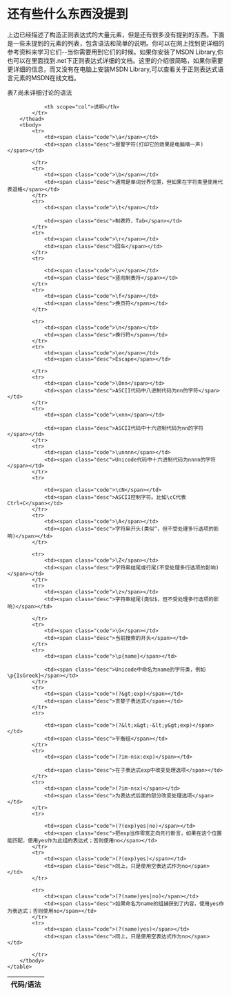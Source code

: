 # 还有些什么东西没提到

上边已经描述了构造正则表达式的大量元素，但是还有很多没有提到的东西。下面是一些未提到的元素的列表，包含语法和简单的说明。你可以在网上找到更详细的参考资料来学习它们--当你需要用到它们的时候。如果你安装了MSDN Library,你也可以在里面找到.net下正则表达式详细的文档。这里的介绍很简略，如果你需要更详细的信息，而又没有在电脑上安装MSDN Library,可以查看关于正则表达式语言元素的MSDN在线文档。


表7.尚未详细讨论的语法

<table cellspacing="0">
        <thead>
            <tr>
                <th scope="col">代码/语法</th>

                <th scope="col">说明</th>
            </tr>
        </thead>
        <tbody>
            <tr>
                <td><span class="code">\a</span></td>
                <td><span class="desc">报警字符(打印它的效果是电脑嘀一声)</span></td>

            </tr>
            <tr>
                <td><span class="code">\b</span></td>
                <td><span class="desc">通常是单词分界位置，但如果在字符类里使用代表退格</span></td>
            </tr>
            <tr>
                <td><span class="code">\t</span></td>

                <td><span class="desc">制表符，Tab</span></td>
            </tr>
            <tr>
                <td><span class="code">\r</span></td>
                <td><span class="desc">回车</span></td>
            </tr>
            <tr>

                <td><span class="code">\v</span></td>
                <td><span class="desc">竖向制表符</span></td>
            </tr>
            <tr>
                <td><span class="code">\f</span></td>
                <td><span class="desc">换页符</span></td>
            </tr>

            <tr>
                <td><span class="code">\n</span></td>
                <td><span class="desc">换行符</span></td>
            </tr>
            <tr>
                <td><span class="code">\e</span></td>
                <td><span class="desc">Escape</span></td>

            </tr>
            <tr>
                <td><span class="code">\0nn</span></td>
                <td><span class="desc">ASCII代码中八进制代码为nn的字符</span></td>
            </tr>
            <tr>
                <td><span class="code">\xnn</span></td>

                <td><span class="desc">ASCII代码中十六进制代码为nn的字符</span></td>
            </tr>
            <tr>
                <td><span class="code">\unnnn</span></td>
                <td><span class="desc">Unicode代码中十六进制代码为nnnn的字符</span></td>
            </tr>
            <tr>

                <td><span class="code">\cN</span></td>
                <td><span class="desc">ASCII控制字符。比如\cC代表Ctrl+C</span></td>
            </tr>
            <tr>
                <td><span class="code">\A</span></td>
                <td><span class="desc">字符串开头(类似^，但不受处理多行选项的影响)</span></td>
            </tr>

            <tr>
                <td><span class="code">\Z</span></td>
                <td><span class="desc">字符串结尾或行尾(不受处理多行选项的影响)</span></td>
            </tr>
            <tr>
                <td><span class="code">\z</span></td>
                <td><span class="desc">字符串结尾(类似$，但不受处理多行选项的影响)</span></td>

            </tr>
            <tr>
                <td><span class="code">\G</span></td>
                <td><span class="desc">当前搜索的开头</span></td>
            </tr>
            <tr>
                <td><span class="code">\p{name}</span></td>

                <td><span class="desc">Unicode中命名为name的字符类，例如\p{IsGreek}</span></td>
            </tr>
            <tr>
                <td><span class="code">(?&gt;exp)</span></td>
                <td><span class="desc">贪婪子表达式</span></td>
            </tr>
            <tr>

                <td><span class="code">(?&lt;x&gt;-&lt;y&gt;exp)</span></td>
                <td><span class="desc">平衡组</span></td>
            </tr>
            <tr>
                <td><span class="code">(?im-nsx:exp)</span></td>

                <td><span class="desc">在子表达式exp中改变处理选项</span></td>
            </tr>
            <tr>
                <td><span class="code">(?im-nsx)</span></td>
                <td><span class="desc">为表达式后面的部分改变处理选项</span></td>
            </tr>
            <tr>

                <td><span class="code">(?(exp)yes|no)</span></td>
                <td><span class="desc">把exp当作零宽正向先行断言，如果在这个位置能匹配，使用yes作为此组的表达式；否则使用no</span></td>
            </tr>
            <tr>
                <td><span class="code">(?(exp)yes)</span></td>
                <td><span class="desc">同上，只是使用空表达式作为no</span></td>
            </tr>

            <tr>
                <td><span class="code">(?(name)yes|no)</span></td>
                <td><span class="desc">如果命名为name的组捕获到了内容，使用yes作为表达式；否则使用no</span></td>
            </tr>
            <tr>
                <td><span class="code">(?(name)yes)</span></td>
                <td><span class="desc">同上，只是使用空表达式作为no</span></td>

            </tr>
        </tbody>
    </table>